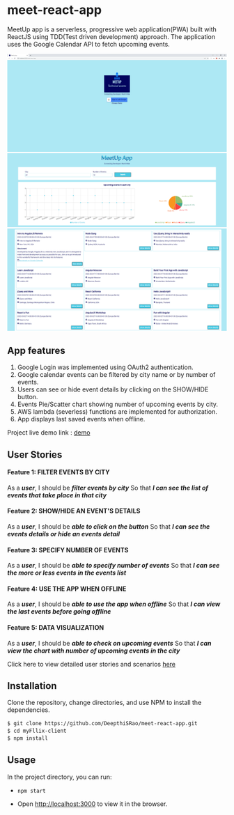 # meet-react-app
MeetUp app is a serverless, progressive web application(PWA) built with ReactJS using TDD(Test driven development) approach. The application uses the Google Calendar API to fetch upcoming events. 

![image-1](/src/images/home_page.png) 
![image-2](/src/images/event_page1.png)  ![image-3](/src/images/event_page2.png)

## App features
1. Google Login was implemented using OAuth2 authentication.
2. Google calendar events can be filtered by city name or by number of events.
3. Users can see or hide event details by clicking on the SHOW/HIDE button.
4. Events Pie/Scatter chart showing number of upcoming events by city.
5. AWS lambda (severless) functions are implemented for authorization. 
6. App displays last saved events when offline.

Project live demo link : [demo](https://deepthisrao.github.io/meet-react-app/)

## User Stories
#### Feature 1: FILTER EVENTS BY CITY
As a ***user***,
I should be ***filter events by city***
So that ***I can see the list of events that take place in that city***

#### Feature 2: SHOW/HIDE AN EVENT'S DETAILS
As a ***user***,
I should be ***able to click on the button***
So that ***I can see the events details or hide an events detail***

#### Feature 3: SPECIFY NUMBER OF EVENTS
As a ***user***,
I should be ***able to specify number of events***
So that ***I can see the more or less events in the events list***

#### Feature 4: USE THE APP WHEN OFFLINE
As a ***user***,
I should be ***able to use the app when offline***
So that ***I can view the last events before going offline***

#### Feature 5: DATA VISUALIZATION
As a ***user***,
I should be ***able to check on upcoming events***
So that ***I can view the chart with number of upcoming events in the city***

Click here to view detailed user stories and scenarios [here](https://github.com/DeepthiSRao/meet-react-app/blob/main/user-stories.md)

## Installation

Clone the repository, change directories, and use NPM to install the dependencies.

```bash
$ git clone https://github.com/DeepthiSRao/meet-react-app.git
$ cd myFllix-client
$ npm install
```

## Usage

In the project directory, you can run:

- `npm start`

- Open [http://localhost:3000](http://localhost:3000) to view it in the browser.